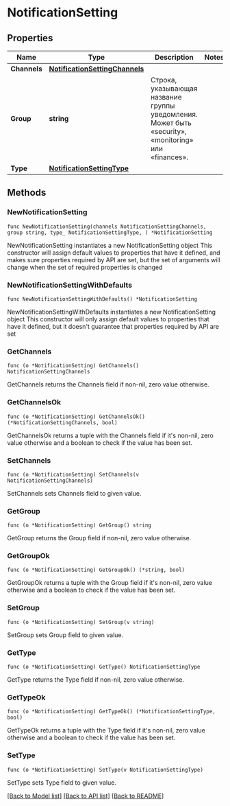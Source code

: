 # NotificationSetting

## Properties

Name | Type | Description | Notes
------------ | ------------- | ------------- | -------------
**Channels** | [**NotificationSettingChannels**](NotificationSettingChannels.md) |  | 
**Group** | **string** | Строка, указывающая название группы уведомления. Может быть «security», «monitoring» или «finances». | 
**Type** | [**NotificationSettingType**](NotificationSettingType.md) |  | 

## Methods

### NewNotificationSetting

`func NewNotificationSetting(channels NotificationSettingChannels, group string, type_ NotificationSettingType, ) *NotificationSetting`

NewNotificationSetting instantiates a new NotificationSetting object
This constructor will assign default values to properties that have it defined,
and makes sure properties required by API are set, but the set of arguments
will change when the set of required properties is changed

### NewNotificationSettingWithDefaults

`func NewNotificationSettingWithDefaults() *NotificationSetting`

NewNotificationSettingWithDefaults instantiates a new NotificationSetting object
This constructor will only assign default values to properties that have it defined,
but it doesn't guarantee that properties required by API are set

### GetChannels

`func (o *NotificationSetting) GetChannels() NotificationSettingChannels`

GetChannels returns the Channels field if non-nil, zero value otherwise.

### GetChannelsOk

`func (o *NotificationSetting) GetChannelsOk() (*NotificationSettingChannels, bool)`

GetChannelsOk returns a tuple with the Channels field if it's non-nil, zero value otherwise
and a boolean to check if the value has been set.

### SetChannels

`func (o *NotificationSetting) SetChannels(v NotificationSettingChannels)`

SetChannels sets Channels field to given value.


### GetGroup

`func (o *NotificationSetting) GetGroup() string`

GetGroup returns the Group field if non-nil, zero value otherwise.

### GetGroupOk

`func (o *NotificationSetting) GetGroupOk() (*string, bool)`

GetGroupOk returns a tuple with the Group field if it's non-nil, zero value otherwise
and a boolean to check if the value has been set.

### SetGroup

`func (o *NotificationSetting) SetGroup(v string)`

SetGroup sets Group field to given value.


### GetType

`func (o *NotificationSetting) GetType() NotificationSettingType`

GetType returns the Type field if non-nil, zero value otherwise.

### GetTypeOk

`func (o *NotificationSetting) GetTypeOk() (*NotificationSettingType, bool)`

GetTypeOk returns a tuple with the Type field if it's non-nil, zero value otherwise
and a boolean to check if the value has been set.

### SetType

`func (o *NotificationSetting) SetType(v NotificationSettingType)`

SetType sets Type field to given value.



[[Back to Model list]](../README.md#documentation-for-models) [[Back to API list]](../README.md#documentation-for-api-endpoints) [[Back to README]](../README.md)


